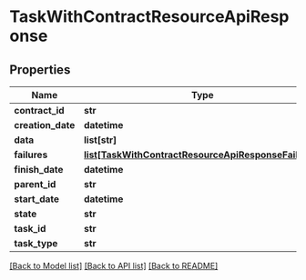 # TaskWithContractResourceApiResponse

## Properties
Name | Type | Description | Notes
------------ | ------------- | ------------- | -------------
**contract_id** | **str** |  | [optional] 
**creation_date** | **datetime** |  | [optional] 
**data** | **list[str]** |  | [optional] 
**failures** | [**list[TaskWithContractResourceApiResponseFailures]**](TaskWithContractResourceApiResponseFailures.md) |  | [optional] 
**finish_date** | **datetime** |  | [optional] 
**parent_id** | **str** |  | [optional] 
**start_date** | **datetime** |  | [optional] 
**state** | **str** |  | [optional] 
**task_id** | **str** |  | [optional] 
**task_type** | **str** |  | [optional] 

[[Back to Model list]](../README.md#documentation-for-models) [[Back to API list]](../README.md#documentation-for-api-endpoints) [[Back to README]](../README.md)


